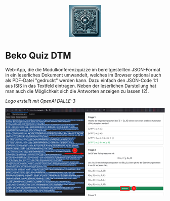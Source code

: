 <center>
<img src="src/icon.jpg" width="100" height="100">
</center>

# Beko Quiz DTM

Web-App, die die Modulkonferenzquizze im bereitgestellten JSON-Format in ein leserliches Dokument umwandelt, welches im Browser optional auch als PDF-Datei "gedruckt" werden kann.
Dazu einfach den JSON-Code 1:1 aus ISIS in das Textfeld eintragen. Neben der leserlichen Darstellung hat man auch die Möglichkeit sich die Antworten anzeigen zu lassen (2).

_Logo erstellt mit OpenAI DALLE-3_

<img src="src/screenshot.png">